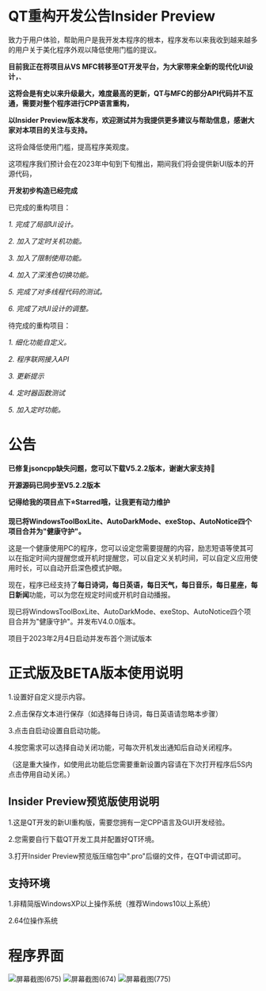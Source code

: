 # QT重构开发公告Insider Preview
致力于用户体验，帮助用户是我开发本程序的根本，程序发布以来我收到越来越多的用户关于美化程序外观以降低使用门槛的提议。

**目前我正在将项目从VS MFC转移至QT开发平台，为大家带来全新的现代化UI设计，**、

**这将会是有史以来升级最大，难度最高的更新，QT与MFC的部分API代码并不互通，需要对整个程序进行CPP语言重构，**

**以Insider Preview版本发布，欢迎测试并为我提供更多建议与帮助信息，感谢大家对本项目的关注与支持。**

这将会降低使用门槛，提高程序美观度。

这项程序我们预计会在2023年中旬到下旬推出，期间我们将会提供新UI版本的开源代码，

**开发初步构造已经完成**

已完成的重构项目：

_1. 完成了局部UI设计。_

_2. 加入了定时关机功能。_

_3. 加入了限制使用功能。_

_4. 加入了深浅色切换功能。_

_5. 完成了对多线程代码的测试。_

_6. 完成了对UI设计的调整。_

待完成的重构项目：

_1. 细化功能自定义。_

_2. 程序联网接入API_

_3. 更新提示_

_4. 定时器函数测试_

_5. 加入定时功能。_


# 公告
**已修复jsoncpp缺失问题，您可以下载V5.2.2版本，谢谢大家支持🥰**

**开源源码已同步至V5.2.2版本**

**记得给我的项目点下⭐️Starred哦，让我更有动力维护**


**现已将WindowsToolBoxLite、AutoDarkMode、exeStop、AutoNotice四个项目合并为"健康守护"。**

这是一个健康使用PC的程序，您可以设定您需要提醒的内容，励志短语等使其可以在指定时间内提醒您或开机时提醒您，可以自定义关机时间，可以自定义应用使用时长，可以自动开启深色模式护眼。

现在，程序已经支持了**每日诗词，每日英语，每日天气，每日音乐，每日星座，每日新闻**功能，可以为您在规定时间或开机时自动播报。

现已将WindowsToolBoxLite、AutoDarkMode、exeStop、AutoNotice四个项目合并为"健康守护"。并发布V4.0.0版本。

项目于2023年2月4日启动并发布首个测试版本

# 正式版及BETA版本使用说明
1.设置好自定义提示内容。

2.点击保存文本进行保存（如选择每日诗词，每日英语请忽略本步骤）

3.点击自启动设置自启动功能。

4.按您需求可以选择自动关闭功能，可每次开机发出通知后自动关闭程序。

（这是重大操作，如使用此功能后您需要重新设置内容请在下次打开程序后5S内点击停用自动关闭。）

## Insider Preview预览版使用说明
1.这是QT开发的新UI重构版，需要您拥有一定CPP语言及GUI开发经验。

2.您需要自行下载QT开发工具并配置好QT环境。

3.打开Insider Preview预览版压缩包中".pro"后缀的文件，在QT中调试即可。

## 支持环境
1.非精简版WindowsXP以上操作系统（推荐Windows10以上系统）

2.64位操作系统
# 程序界面 
![屏幕截图(675)](https://user-images.githubusercontent.com/39414350/216811553-992bfea5-3027-4a51-bfa9-ba9dc7903818.png)
![屏幕截图(674)](https://user-images.githubusercontent.com/39414350/216811556-d4ae74f6-9d1b-4e99-9247-922938416049.png)
![屏幕截图(775)](https://user-images.githubusercontent.com/39414350/222312705-ba5fba4e-3e22-4138-985e-775abac0d3d3.png)


